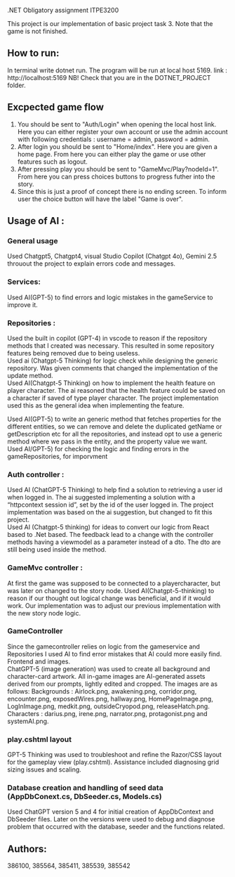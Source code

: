 .NET Obligatory assignment ITPE3200

This project is our implementation of basic project task 3. Note that the game is not finished. 


## How to run:
In terminal write dotnet run. The program will be run at local host 5169. link : http://localhost:5169 NB! Check that you are in the DOTNET_PROJECT folder.

## Excpected game flow
1. You should be sent to "Auth/Login" when opening the local host link. Here you can either register your own account or use the admin account with following credentials : username = admin, password = admin.
2. After login you should be sent to "Home/index". Here you are given a home page. From here you can either play the game or use other features such as logout.
3. After pressing play you should be sent to "GameMvc/Play?nodeId=1". From here you can press choices buttons to progress futher into the story.
4. Since this is just a proof of concept there is no ending screen. To inform user the choice button will have the label "Game is over".

## Usage of AI : 

### General usage
Used Chatgpt5, Chatgpt4, visual Studio Copilot (Chatgpt 4o), Gemini 2.5 throuout the project to explain errors code and messages.   

### Services:
Used AI(GPT-5) to find errors and logic mistakes in the gameService to improve it.
### Repositories : 
Used the built in copilot (GPT-4) in vscode to reason if the repository methods that I created was necessary. This resulted in some repository features being removed due to being useless. \
Used ai (Chatgpt-5 Thinking) for logic check while designing the generic repository. Was given comments that changed the implementation of the update method.  
Used AI(Chatgpt-5 Thinking) on how to implement the health feature on player character. The ai reasoned that the health feature could be saved on a character if saved of type player character. The project implementation used this as the general idea when implementing the feature.   

Used AI(GPT-5) to write an generic method that fetches properties for the different entities, so we can remove and delete the duplicated getName or getDescription etc for all the repositories, and instead opt to use a generic method where we pass in the entity, and the property value we want.   
Used AI/GPT-5) for checking the logic and finding errors in the gameRepositories, for imporvment  

### Auth controller : 
Used AI (ChatGPT-5 Thinking) to help find a solution to retrieving a user id when logged in. The ai suggested implementing a solution with a “httpcontext session id”, set by the id of the user logged in. The project implementation was based on the ai suggestion, but changed to fit this project.   
Used AI (Chatgpt-5 thinking) for ideas to convert our logic from React based to .Net based. The feedback lead to a change with the controller methods having a viewmodel as a parameter instead of a dto.  The dto are still being used inside the method.    

### GameMvc controller : 
At first the game was supposed to be connected to a playercharacter, but was later on changed to the story node. Used AI(Chatgpt-5-thinking) to reason if our thought out logical change was beneficial, and if it would work. Our implementation was to adjust our previous implementation with the new story node logic.   

### GameController
Since the gamecontroller relies on logic from the gameservice and Repositories I used AI to find error mistakes that AI could more easily find. 
Frontend and images.  
ChatGPT-5 (image generation) was used to create all background and character-card artwork. All in-game images are AI-generated assets derived from our prompts, lightly edited and cropped. The images are as follows: Backgrounds : Airlock.png, awakening.png, corridor.png, encounter.png, exposedWires.png, hallway.png, HomePageImage.png, LogInImage.png, medkit.png, outsideCryopod.png, releaseHatch.png. Characters : darius.png, irene.png, narrator.png, protagonist.png and systemAI.png.


### play.cshtml layout
GPT-5 Thinking was used to troubleshoot and refine the Razor/CSS layout for the gameplay view (play.cshtml). Assistance included diagnosing grid sizing issues and scaling.


### Database creation and handling of seed data (AppDbConext.cs, DbSeeder.cs, Models.cs)
Used ChatGPT version 5 and 4 for initial creation of AppDbContext and DbSeeder files. Later on the versions were used to debug and diagnose problem that occurred with the database, seeder and the functions related.  


## Authors:
386100,
385564,
385411,
385539,
385542


